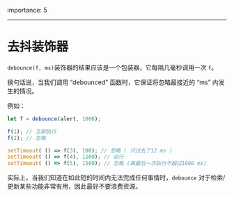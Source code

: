 importance: 5

---

# 去抖装饰器

`debounce(f, ms)`装饰器的结果应该是一个包装器，它每隔几毫秒调用一次 `f`。

换句话说，当我们调用 “debounced” 函数时，它保证将忽略最接近的 “ms” 内发生的情况。

例如：

```js no-beautify
let f = debounce(alert, 1000);

f(1); // 立即执行
f(2); // 忽略

setTimeout( () => f(3), 100); // 忽略 ( 只过去了12 ms )
setTimeout( () => f(4), 1100); // 运行
setTimeout( () => f(5), 1500); // 忽略 (离最后一次执行不超过1000 ms)
```

实际上，当我们知道在如此短的时间内无法完成任何事情时，`debounce` 对于检索/更新某些功能非常有用，因此最好不要浪费资源。
